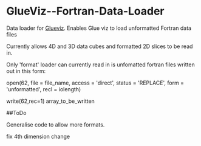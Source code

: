 # GlueViz--Fortran-Data-Loader
Data loader for [Glueviz](https://github.com/glue-viz). Enables Glue viz to load unformatted Fortran data files

Currently allows 4D and 3D data cubes and formatted 2D slices to be read in.

Only 'format' loader can currently read in is unfomatted fortran files written out in this form:

   open(62, file = file_name, access = 'direct', status = 'REPLACE', form = 'unformatted', recl = iolength)
   
   write(62,rec=1) array_to_be_written

##ToDo

Generalise code to allow more formats.

fix 4th dimension change
